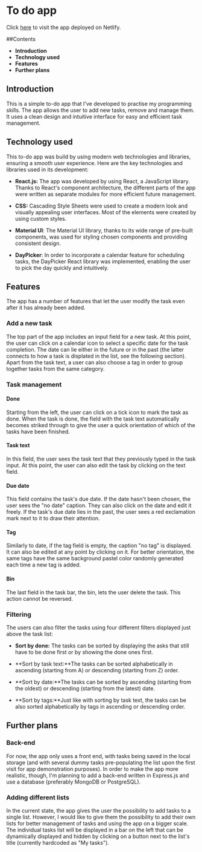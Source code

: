 # To do app

Click [here](https://piotr-to-do-app.netlify.app) to visit the app deployed on Netlify.

##Contents

- **Introduction**
- **Technology used**
- **Features**
- **Further plans**

## Introduction

This is a simple to-do app that I've developed to practise my programming skills. The app allows the user to add new tasks, remove and manage them.
It uses a clean design and intuitive interface for easy and efficient task management.

## Technology used

This to-do app was build by using modern web technologies and libraries, ensuring a smooth user experience. Here are the key technologies and libraries
used in its development:

- **React.js:** The app was developed by using React, a JavaScript library. Thanks to React's component architecture, the different parts of the app
  were written as separate modules for more efficient future management.
- **CSS:** Cascading Style Sheets were used to create a modern look and visually appealing user interfaces. Most of the elements were created by
  using custom styles.

- **Material UI**: The Material UI library, thanks to its wide range of pre-built components, was used for styling chosen components
  and providing consistent design.

- **DayPicker**: In order to incorporate a calendar feature for scheduling tasks, the DayPicker React library was implemented,
  enabling the user to pick the day quickly and intuitively.

## Features

The app has a number of features that let the user modify the task even after it has already been added.

### Add a new task

The top part of the app includes an input field for a new task. At this point, the user can click on a calendar icon to select
a specific date for the task completion. The date can lie either in the future or in the past (the latter connects to how a task is
displated in the list, see the following section). Apart from the task text, a user can also choose a tag in order to group together
tasks from the same category.

### Task management

#### Done

Starting from the left, the user can click on a tick icon to mark the task as done. When the task is done, the field with the task text automatically
becomes striked through to give the user a quick orientation of which of the tasks have been finished.

#### Task text

In this field, the user sees the task text that they previously typed in the task input. At this point, the user can also edit the task by clicking
on the text field.

#### Due date

This field contains the task's due date. If the date hasn't been chosen, the user sees the "no date" caption. They can also click on the date
and edit it freely. If the task's due date lies in the past, the user sees a red exclamation mark next to it to draw their attention.

#### Tag

Similarly to date, if the tag field is empty, the caption "no tag" is displayed. It can also be edited at any point by clicking on it.
For better orientation, the same tags have the same background pastel color randomly generated each time a new tag is added.

#### Bin

The last field in the task bar, the bin, lets the user delete the task. This action cannot be reversed.

### Filtering

The users can also filter the tasks using four different filters displayed just above the task list:

- **Sort by done:** The tasks can be sorted by displaying the asks that still have to be done first or by showing the done ones first.

- **Sort by task text:**The tasks can be sorted alphabetically in ascending (starting from A) or descending (starting from Z) order.

- **Sort by date:**The tasks can be sorted by ascending (starting from the oldest) or descending (starting from the latest) date.

- **Sort by tags:**Just like with sorting by task text, the tasks can be also sorted alphabetically by tags in ascending or descending order.

## Further plans

### Back-end

For now, the app only uses a front end, with tasks being saved in the local storage (and with several dummy tasks pre-populating the list
upon the first visit for app demonstration purposes). In order to make the app more realistic, though, I'm planning to add a back-end written
in Express.js and use a database (preferably MongoDB or PostgreSQL).

### Adding different lists

In the current state, the app gives the user the possibility to add tasks to a single list. However, I would like to give them
the possibility to add their own lists for better management of tasks and using the app on a bigger scale.
The individual tasks list will be displayed in a bar on the left that can be dynamically displayed and hidden by clicking on a button next to
the list's title (currently hardcoded as "My tasks").
